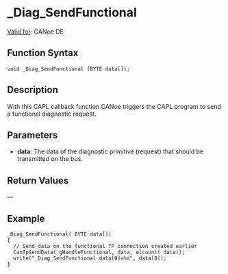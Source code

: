 # _Diag_SendFunctional

[Valid for](../../../Shared/FeatureAvailability.md):  CANoe DE

## Function Syntax

```plaintext
void _Diag_SendFunctional (BYTE data[]);
```

## Description

With this CAPL callback function CANoe triggers the CAPL program to send a functional diagnostic request.

## Parameters

- **data**: The data of the diagnostic primitive (request) that should be transmitted on the bus.

## Return Values

—

## Example

```plaintext
_Diag_SendFunctional( BYTE data[])
{
  // Send data on the functional TP connection created earlier
  CanTpSendData( gHandleFunctional, data, elcount( data));
  write("_Diag_SendFunctional data[0]=%d", data[0]);
}
```
